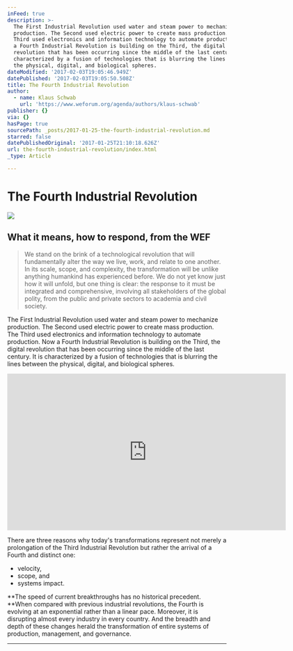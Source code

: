 ```yaml
---
inFeed: true
description: >-
  The First Industrial Revolution used water and steam power to mechanize
  production. The Second used electric power to create mass production. The
  Third used electronics and information technology to automate production. Now
  a Fourth Industrial Revolution is building on the Third, the digital
  revolution that has been occurring since the middle of the last century. It is
  characterized by a fusion of technologies that is blurring the lines between
  the physical, digital, and biological spheres.
dateModified: '2017-02-03T19:05:46.949Z'
datePublished: '2017-02-03T19:05:50.508Z'
title: The Fourth Industrial Revolution
author:
  - name: Klaus Schwab
    url: 'https://www.weforum.org/agenda/authors/klaus-schwab'
publisher: {}
via: {}
hasPage: true
sourcePath: _posts/2017-01-25-the-fourth-industrial-revolution.md
starred: false
datePublishedOriginal: '2017-01-25T21:10:18.626Z'
url: the-fourth-industrial-revolution/index.html
_type: Article

---
```

# The Fourth Industrial Revolution
![](https://the-grid-user-content.s3-us-west-2.amazonaws.com/9388a2cd-6360-4568-9356-a5801c47f31f.jpg)

## What it means, how to respond, from the WEF

> We stand on the brink of a technological revolution that will fundamentally alter the way we live, work, and relate to one another. In its scale, scope, and complexity, the transformation will be unlike anything humankind has experienced before. We do not yet know just how it will unfold, but one thing is clear: the response to it must be integrated and comprehensive, involving all stakeholders of the global polity, from the public and private sectors to academia and civil society.

The First Industrial Revolution used water and steam power to mechanize production. The Second used electric power to create mass production. The Third used electronics and information technology to automate production. Now a Fourth Industrial Revolution is building on the Third, the digital revolution that has been occurring since the middle of the last century. It is characterized by a fusion of technologies that is blurring the lines between the physical, digital, and biological spheres.

<iframe src="https://cdn.embedly.com/widgets/media.html?src=https%3A%2F%2Fwww.youtube.com%2Fembed%2FkhjY5LWF3tg%3Ffeature%3Doembed&amp;url=http%3A%2F%2Fwww.youtube.com%2Fwatch%3Fv%3DkhjY5LWF3tg&amp;image=https%3A%2F%2Fi.ytimg.com%2Fvi%2FkhjY5LWF3tg%2Fhqdefault.jpg&amp;key=b7d04c9b404c499eba89ee7072e1c4f7&amp;type=text%2Fhtml&amp;schema=youtube" width="640" height="360" scrolling="no" frameborder="0" allowfullscreen="" style=""></iframe>

There are three reasons why today's transformations represent not merely a prolongation of the Third Industrial Revolution but rather the arrival of a Fourth and distinct one:

* velocity,
* scope, and
* systems impact.

**The speed of current breakthroughs has no historical precedent. **When compared with previous industrial revolutions, the Fourth is evolving at an exponential rather than a linear pace. Moreover, it is disrupting almost every industry in every country. And the breadth and depth of these changes herald the transformation of entire systems of production, management, and governance.

---
